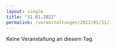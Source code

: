 ```yaml
---
layout: single
title: "31.01.2022"
permalink: /veranstaltungen/2022/01/31/
---
```


Keine Veranstaltung an diesem Tag.
